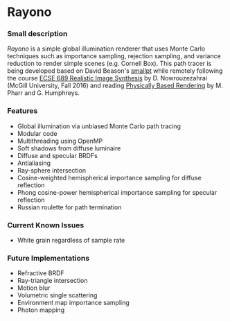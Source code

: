 # Rayono

### Small description
*Rayono* is a simple global illumination renderer that uses Monte Carlo techniques such as importance sampling, rejection sampling, and variance reduction to render simple scenes (e.g. Cornell Box). This path tracer is being developed based on David Beason's [smallpt] while remotely following the course [ECSE 689 Realistic Image Synthesis][website] by D. Nowrouzezahrai (McGill University, Fall 2016) and reading [Physically Based Rendering][pbrt] by M. Pharr and G. Humphreys.

### Features
* Global illumination via unbiased Monte Carlo path tracing
* Modular code
* Multithreading using OpenMP
* Soft shadows from diffuse luminaire
* Diffuse and specular BRDFs
* Antialiasing
* Ray-sphere intersection
* Cosine-weighted hemispherical importance sampling for diffuse reflection
* Phong cosine-power hemispherical importance sampling for specular reflection
* Russian roulette for path termination

### Current Known Issues
* White grain regardless of sample rate

### Future Implementations
* Refractive BRDF
* Ray-triangle intersection
* Motion blur
* Volumetric single scattering
* Environment map importance sampling
* Photon mapping

[smallpt]: http://www.kevinbeason.com/smallpt
[pbrt]: http://pbrt.org
[website]: http://www.cim.mcgill.ca/~derek/ecse689.html
